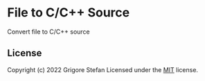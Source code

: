 # File to C/C++ Source

Convert file to C/C++ source

## License

Copyright (c) 2022 Grigore Stefan
Licensed under the [MIT](LICENSE) license.
